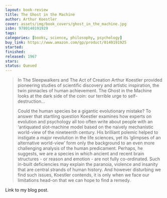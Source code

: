 ```yaml
---
layout: book-review
title: The Ghost in the Machine
author: Arthur Koestler
cover: assets/img/book_covers/ghost_in_the_machine.jpg
isbn: 9780140191929
tags:
categories: [books, science, philosophy, psychology]
buy_link: https://www.amazon.com/gp/product/0140191925
started:
finished:
released: 1967
stars:
status: Queued
---
```


> In The Sleepwalkers and The Act of Creation Arthur Koestler provided pioneering studies of scientific discovery and artistic inspiration, the twin pinnacles of human achievement. The Ghost in the Machine looks at the dark side of the coin: our terrible urge to self-destruction...
>
> Could the human species be a gigantic evolutionary mistake? To answer that startling question Koestler examines how experts on evolution and psychology all too often write about people with an ‘antiquated slot-machine model based on the naively mechanistic world-view of the nineteenth century. His brilliant polemic helped to instigate a major revolution in the life sciences, yet its ‘glimpses of an alternative world-view’ form only the background to an even more challenging analysis of the human predicament. Perhaps, he suggests, we are a species in which ancient and recent brain structures - or reason and emotion - are not fully co-ordinated. Such in-built deficiencies may explain the paranoia, violence and insanity that are central strands of human history. And however disturbing we find such issues, Koestler contends, it is only when we face our limitations head-on that we can hope to find a remedy.

Link to my blog post.
